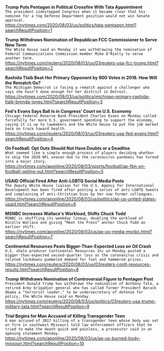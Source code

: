**Trump Puts Pentagon in Political Crossfire With Tata Appointment**\
`The president sidestepped Congress when it became clear that his nominee for a top Defense Department position would not win Senate approval.`\
https://nytimes.com/2020/08/03/us/politics/tata-pentagon.html?searchResultPosition=1

**Trump Withdraws Nomination of Republican FCC Commissioner to Serve New Term**\
`The White House said on Monday it was withdrawing the nomination of Federal Communications Commission member Mike O'Rielly to serve another term.`\
https://nytimes.com/reuters/2020/08/03/us/03reuters-usa-fcc-trump.html?searchResultPosition=2

**Rashida Tlaib Beat Her Primary Opponent by 900 Votes in 2018. How Will the Rematch Go?**\
`The Michigan Democrat is facing a rematch against a challenger who says she hasn’t done enough for her district in Detroit.`\
https://nytimes.com/2020/08/03/us/politics/michigan-primary-rashida-tlaib-brenda-jones.html?searchResultPosition=3

**Fed's Evans Says Ball Is in Congress' Court on U.S. Economy**\
`Chicago Federal Reserve Bank President Charles Evans on Monday called forcefully for more U.S. government spending to support the economy, saying it is up to lawmakers and the White House to put the job market back on track toward health.`\
https://nytimes.com/reuters/2020/08/03/us/03reuters-usa-fed-evans.html?searchResultPosition=4

**On Football: Opt Outs Should Not Have Doubts or a Deadline**\
`What seemed like a simple enough process of players deciding whether to skip the 2020 NFL season due to the coronavirus pandemic has turned into a major story.`\
https://nytimes.com/aponline/2020/08/03/sports/football/ap-fbn-on-football-opting-out.html?searchResultPosition=5

**USAID Official Fired After Anti-LGBTQ Social Media Posts**\
`The deputy White House liaison for the U.S. Agency for International Development has been fired after posting a series of anti-LGBTQ tweets and complaining of anti-Christian bias by her now former colleagues.`\
https://nytimes.com/aponline/2020/08/03/us/politics/ap-us-united-states-usaid.html?searchResultPosition=6

**MSNBC Increases Wallace's Workload, Shifts Chuck Todd**\
`MSNBC is shuffling its weekday lineup, doubling the workload of Nicolle Wallace and giving “Meet the Press” anchor Chuck Todd an earlier shift.`\
https://nytimes.com/aponline/2020/08/03/us/ap-us-media-msnbc.html?searchResultPosition=7

**Continental Resources Posts Bigger-Than-Expected Loss on Oil Crash**\
`U.S. shale producer Continental Resources Inc on Monday posted a bigger-than-expected second-quarter loss as the coronavirus crisis and related lockdowns pummeled demand for fuel and hammered prices. `\
https://nytimes.com/reuters/2020/08/03/us/03reuters-contl-resources-results.html?searchResultPosition=8

**Trump Withdraws Nomination of Controversial Figure to Pentagon Post**\
`President Donald Trump has withdrawn the nomination of Anthony Tata, a retired Army brigadier general who has called former President Barack Obama a "terrorist leader," to be undersecretary of defense for policy, the White House said on Monday.`\
https://nytimes.com/reuters/2020/08/03/us/politics/03reuters-usa-trump-military-tata.html?searchResultPosition=9

**Trial Begins for Man Accused of Killing Transgender Teen**\
`A man accused of 2017 killing of a transgender teen whose body was set on fire in southwest Missouri told law enforcement officers that he tried to make the death quick and painless, a prosecutor said in an opening statement Monday.`\
https://nytimes.com/aponline/2020/08/03/us/ap-us-burned-body-missouri.html?searchResultPosition=10


